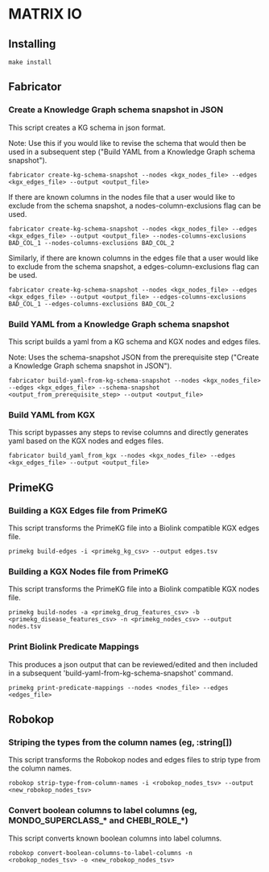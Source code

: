# MATRIX IO

## Installing

```shell
make install
```

## Fabricator

### Create a Knowledge Graph schema snapshot in JSON
This script creates a KG schema in json format.

Note: Use this if you would like to revise the schema that would then be used in a subsequent step ("Build YAML from a Knowledge Graph schema snapshot").
```shell
fabricator create-kg-schema-snapshot --nodes <kgx_nodes_file> --edges <kgx_edges_file> --output <output_file>
```

If there are known columns in the nodes file that a user would like to exclude from the schema snapshot, a nodes-column-exclusions flag can be used.
```shell
fabricator create-kg-schema-snapshot --nodes <kgx_nodes_file> --edges <kgx_edges_file> --output <output_file> --nodes-columns-exclusions BAD_COL_1 --nodes-columns-exclusions BAD_COL_2
```

Similarly, if there are known columns in the edges file that a user would like to exclude from the schema snapshot, a edges-column-exclusions flag can be used.
```shell
fabricator create-kg-schema-snapshot --nodes <kgx_nodes_file> --edges <kgx_edges_file> --output <output_file> --edges-columns-exclusions BAD_COL_1 --edges-columns-exclusions BAD_COL_2
```

### Build YAML from a Knowledge Graph schema snapshot
This script builds a yaml from a KG schema and KGX nodes and edges files. 

Note: Uses the schema-snapshot JSON from the prerequisite step ("Create a Knowledge Graph schema snapshot in JSON").
```shell
fabricator build-yaml-from-kg-schema-snapshot --nodes <kgx_nodes_file> --edges <kgx_edges_file> --schema-snapshot <output_from_prerequisite_step> --output <output_file>
```

### Build YAML from KGX
This script bypasses any steps to revise columns and directly generates yaml based on the KGX nodes and edges files. 
```shell
fabricator build_yaml_from_kgx --nodes <kgx_nodes_file> --edges <kgx_edges_file> --output <output_file>
```

## PrimeKG

### Building a KGX Edges file from PrimeKG
This script transforms the PrimeKG file into a Biolink compatible KGX edges file.
```shell
primekg build-edges -i <primekg_kg_csv> --output edges.tsv
```

### Building a KGX Nodes file from PrimeKG
This script transforms the PrimeKG file into a Biolink compatible KGX nodes file.
```shell
primekg build-nodes -a <primekg_drug_features_csv> -b <primekg_disease_features_csv> -n <primekg_nodes_csv> --output nodes.tsv
```

### Print Biolink Predicate Mappings
This produces a json output that can be reviewed/edited and then included in a subsequent 'build-yaml-from-kg-schema-snapshot' command.
```shell
primekg print-predicate-mappings --nodes <nodes_file> --edges <edges_file>
```

## Robokop

### Striping the types from the column names (eg, :string[]) 
This script transforms the Robokop nodes and edges files to strip type from the column names.
```shell
robokop strip-type-from-column-names -i <robokop_nodes_tsv> --output <new_robokop_nodes_tsv>
```

### Convert boolean columns to label columns (eg, MONDO_SUPERCLASS_* and CHEBI_ROLE_*)
This script converts known boolean columns into label columns.
```shell 
robokop convert-boolean-columns-to-label-columns -n <robokop_nodes_tsv> -o <new_robokop_nodes_tsv>
```

